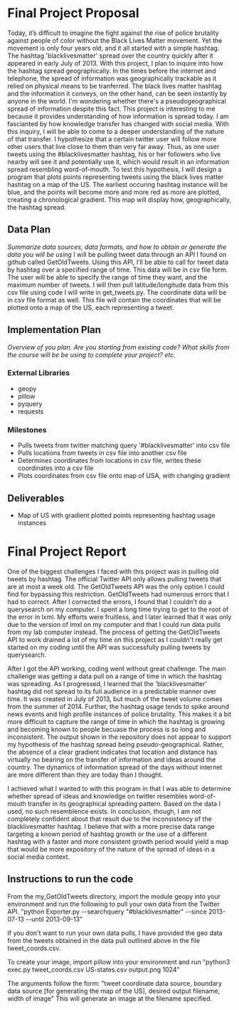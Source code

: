 # Final Project Proposal
Today, it’s difficult to imagine the fight against the rise of police brutality against people of color without the Black Lives Matter movement. Yet the movement is only four years old, and it all started with a simple hashtag. The hashtag 'blacklivesmatter' spread over the country quickly after it appeared in early July of 2013. 
With this project, I plan to inquire into how the hashtag spread geographically. In the times before the internet and telephone, the spread of information was geographically trackable as it relied on physical means to be tranferred. The black lives matter hashtag and the information it conveys, on the other hand, can be seen instantly by anyone in the world. I'm wondering whether there's a pseudogeographical spread of information despite this fact.
This project is interesting to me because it provides understanding of how information is spread today. I am fascianted by how knowledge transfer has changed with social media. With this inquiry, I will be able to come to a deeper understanding of the nature of that transfer. 
I hypothesize that a certain twitter user will follow more other users that live close to them than very far away. Thus, as one user tweets using the #blacklivesmatter hashtag, his or her followers who live nearby will see it and potentially use it, which would result in an information spread resembling word-of-mouth. 
To test this hypothesis, I will design a program that plots points representing tweets using the black lives matter hashtag on a map of the US. The earliest occuring hashtag instance will be blue, and the points will become more and more red as more are plotted, creating a chronological gradient. This map will display how, geographically, the hashtag spread. 

## Data Plan
*Summarize data sources, data formats, and how to obtain or generate the data you will be using*
I will be pulling tweet data through an API I found on github called GetOldTweets. Using this API, I’ll be able to call for tweet data by hashtag over a specified range of time. This data will be in csv file form. The user will be able to specify the range of time they want, and the maximum number of tweets. 
	I will then pull latitude/longitude data from this csv file using code I will write in get_tweets.py. The coordinate data will be in csv file format as well. This file will contain the coordinates that will be plotted onto a map of the US, each representing a tweet.   
## Implementation Plan
*Overview of you plan. Are you starting from existing code? What skills from the course will be be using to complete your project? etc.*

### External Libraries
- geopy
- pillow
- pyquery
- requests

### Milestones
- Pulls tweets from twitter matching query '#blacklivesmatter' into csv file
- Pulls locations from tweets in csv file into another csv file
- Determines coordinates from locations in csv file, writes these coordinates into a csv file
- Plots coordinates from csv file onto map of USA, with changing gradient


## Deliverables
- Map of US with gradient plotted points representing hashtag usage instances

# Final Project Report
One of the biggest challenges I faced with this project was in pulling old tweets by hashtag. The official Twitter API only allows pulling tweets that are at most a week old. The GetOldTweets API was the only option I could find for bypassing this restriction. GetOldTweets had numerous errors that I had to correct. After I corrected the errors, I found that I couldn't do a querysearch on my computer. I spent a long time trying to get to the root of the error in lxml. My efforts were fruitless, and I later learned that it was only due to the version of lmxl on my computer and that I could run data pulls from my lab computer instead. The process of getting the GetOldTweets API to work drained a lot of my time on this project as I couldn't really get started on my coding until the API was successfully pulling tweets by querysearch.

After I got the API working, coding went without great challenge. The main challenge was getting a data pull on a range of time in which the hashtag was spreading. As I progressed, I learned that the 'blacklivesmatter' hashtag did not spread to its full audience in a predictable manner over time. It was created in July of 2013, but much of the tweet volume comes from the summer of 2014. Further, the hashtag usage tends to spike around news events and high profile instances of police brutality. This makes it a bit more difficult to capture the range of time in which the hashtag is growing and becoming known to people becuase the process is so long and inconsistent. The output shown in the repository does not appear to support my hypothesis of the hashtag spread being pseudo-geographical. Rather, the absence of a clear gradient indicates that location and distance has virtually no bearing on the transfer of information and ideas around the country. The dynamics of information spread of the days without internet are more different than they are today than I thought.

I achieved what I wanted to with this program in that I was able to determine whether spread of ideas and knowledge on twitter resembles word-of-mouth transfer in its geographical spreading pattern. Based on the data I used, no such resemblence exists. In conclusion, though, I am not completely confident about that result due to the inconsistency of the blacklivesmatter hashtag. I believe that with a more precise data range targeting a known period of hashtag growth or the use of a different hashtag with a faster and more consistent growth period would yield a map that would be more expository of the nature of the spread of ideas in a social media context.

## Instructions to run the code

From the my_GetOldTweets directory, import the module geopy into your environment and run the following to pull your own data from the Twitter API. 
    "python Exporter.py --searchquery "#blacklivesmatter" --since 2013-07-13 --until 2013-09-13"

If you don't want to run your own data pulls, I have provided the geo data from the tweets obtained in the data pull outlined above in the file tweet_coords.csv. 

To create your image, import pillow into your environment and run 
    "python3 exec.py tweet_coords.csv US-states.csv output.png 1024"
    
The arguments follow the form:
    "tweet coordinate data source, boundary data source [for generating the map of the US], desired output filename, width of image"
This will generate an image at the filename specified. 
    
